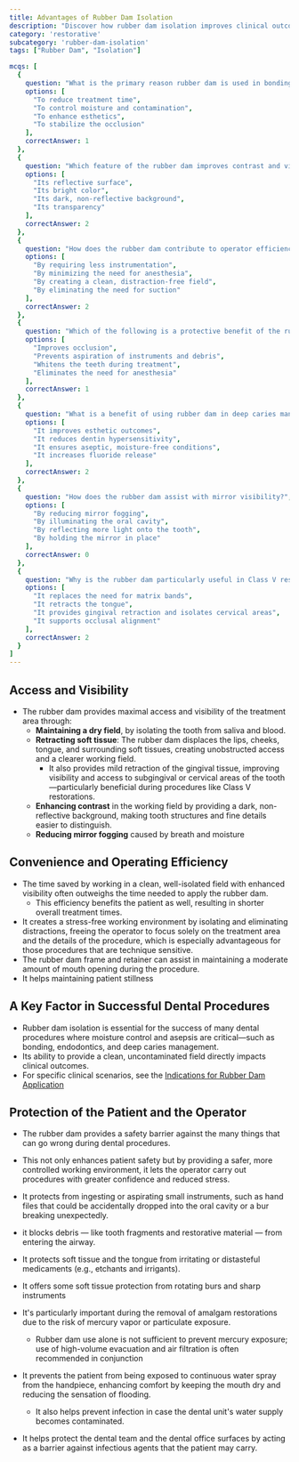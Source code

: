 ```yaml
---
title: Advantages of Rubber Dam Isolation
description: "Discover how rubber dam isolation improves clinical outcomes, enhances efficiency, and protects both patients and clinicians during dental procedures."
category: 'restorative'
subcategory: 'rubber-dam-isolation'
tags: ["Rubber Dam", "Isolation"]

mcqs: [
  {
    question: "What is the primary reason rubber dam is used in bonding procedures?",
    options: [
      "To reduce treatment time",
      "To control moisture and contamination",
      "To enhance esthetics",
      "To stabilize the occlusion"
    ],
    correctAnswer: 1
  },
  {
    question: "Which feature of the rubber dam improves contrast and visibility in the working field?",
    options: [
      "Its reflective surface",
      "Its bright color",
      "Its dark, non-reflective background",
      "Its transparency"
    ],
    correctAnswer: 2
  },
  {
    question: "How does the rubber dam contribute to operator efficiency?",
    options: [
      "By requiring less instrumentation",
      "By minimizing the need for anesthesia",
      "By creating a clean, distraction-free field",
      "By eliminating the need for suction"
    ],
    correctAnswer: 2
  },
  {
    question: "Which of the following is a protective benefit of the rubber dam for the patient?",
    options: [
      "Improves occlusion",
      "Prevents aspiration of instruments and debris",
      "Whitens the teeth during treatment",
      "Eliminates the need for anesthesia"
    ],
    correctAnswer: 1
  },
  {
    question: "What is a benefit of using rubber dam in deep caries management?",
    options: [
      "It improves esthetic outcomes",
      "It reduces dentin hypersensitivity",
      "It ensures aseptic, moisture-free conditions",
      "It increases fluoride release"
    ],
    correctAnswer: 2
  },
  {
    question: "How does the rubber dam assist with mirror visibility?",
    options: [
      "By reducing mirror fogging",
      "By illuminating the oral cavity",
      "By reflecting more light onto the tooth",
      "By holding the mirror in place"
    ],
    correctAnswer: 0
  },
  {
    question: "Why is the rubber dam particularly useful in Class V restorations?",
    options: [
      "It replaces the need for matrix bands",
      "It retracts the tongue",
      "It provides gingival retraction and isolates cervical areas",
      "It supports occlusal alignment"
    ],
    correctAnswer: 2
  }
]
---
```

## Access and Visibility
- The rubber dam provides maximal access and visibility of the treatment area through:
	- **Maintaining a dry field**, by isolating the tooth from saliva and blood.
	- **Retracting soft tissue**: The rubber dam displaces the lips, cheeks, tongue, and surrounding soft tissues, creating unobstructed access and a clearer working field.
		- It also provides mild retraction of the gingival tissue, improving visibility and access to subgingival or cervical areas of the tooth—particularly beneficial during procedures like Class V restorations.
	- **Enhancing contrast** in the working field by providing a dark, non-reflective background, making tooth structures and fine details easier to distinguish.
	- **Reducing mirror fogging** caused by breath and moisture
## Convenience and Operating Efficiency
- The time saved by working in a clean, well-isolated field with enhanced visibility often outweighs the time needed to apply the rubber dam.
	- This efficiency benefits the patient as well, resulting in shorter overall treatment times.
- It creates a stress-free working environment by isolating and eliminating distractions, freeing the operator to focus solely on the treatment area and the details of the procedure, which is especially advantageous for those procedures that are technique sensitive. 
- The rubber dam frame and retainer can assist in maintaining a moderate amount of mouth opening during the procedure.
- It helps maintaining patient stillness
## A Key Factor in Successful Dental Procedures
- Rubber dam isolation is essential for the success of many dental procedures where moisture control and asepsis are critical—such as bonding, endodontics, and deep caries management.
- Its ability to provide a clean, uncontaminated field directly impacts clinical outcomes.
- For specific clinical scenarios, see the [Indications for Rubber Dam Application](https://zahrawi-dent.github.io/isolation/rubber-dam-isolation/indications-and-contraindications-for-rubber-ram-application/#-indications)
## Protection of the Patient and the Operator 
- The rubber dam provides a safety barrier against the many things that can go wrong during dental procedures.
- This not only enhances patient safety but by providing a safer, more controlled working environment, it lets the operator carry out procedures with greater confidence and reduced stress.
- It protects from ingesting or aspirating small instruments, such as hand files that could be accidentally dropped into the oral cavity or a bur breaking unexpectedly.
-  it blocks debris — like tooth fragments and restorative material — from entering the airway.
- It protects soft tissue and the tongue from irritating or distasteful medicaments (e.g., etchants and irrigants).
- It offers some soft tissue protection from rotating burs and sharp instruments

- It's particularly important during the removal of amalgam restorations due to the risk of mercury vapor or particulate exposure.
	- Rubber dam use alone is not sufficient to prevent mercury exposure; use of high-volume evacuation and air filtration is often recommended in conjunction
- It prevents the patient from being exposed to continuous water spray from the handpiece, enhancing comfort by keeping the mouth dry and reducing the sensation of flooding. 
	- It also helps prevent infection in case the dental unit's water supply becomes contaminated.
- It helps protect the dental team and the dental office surfaces by acting as a barrier against infectious agents that the patient may carry.
